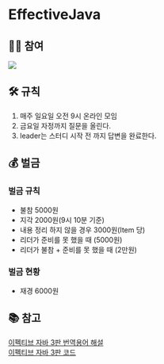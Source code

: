 # EffectiveJava

## 👯‍♂️ 참여
<a href="https://github.com/AskMePlz/EffectiveJava/graphs/contributors">
  <img src="https://contrib.rocks/image?repo=AskMePlz/EffectiveJava" />
</a>

## 🛠 규칙
1. 매주 일요일 오전 9시 온라인 모임
2. 금요일 자정까지 질문을 올린다.
3. leader는 스터디 시작 전 까지 답변을 완료한다.


## 💰 벌금
### 벌금 규칙
-  불참 5000원 
-  지각 2000원(9시 10분 기준) 
-  내용 정리 하지 않을 경우 3000원(Item 당)
-  리더가 준비를 못 했을 때 (5000원)
-  리더가 불참 + 준비를 못 했을 때 (2만원)
### 벌금 현황
- 재경 6000원

## 📚 참고
<a href="https://docs.google.com/document/d/1Nw-_FJKre9x7Uy6DZ0NuAFyYUCjBPCpINxqrP0JFuXk/edit#heading=h.cu6p5now8aia">
이펙티브 자바 3판 번역용어 해설
</a>
<br>
<a href="https://github.com/WegraLee/effective-java-3e-source-code">
이펙티브 자바 3판 코드
</a>
